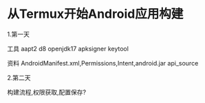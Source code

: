 # 从Termux开始Android应用构建

1.第一天 

工具 aapt2 d8 openjdk17 apksigner keytool

资料 AndroidManifest.xml,Permissions,Intent,android.jar  api_source

2.第二天 

构建流程,权限获取,配置保存?



